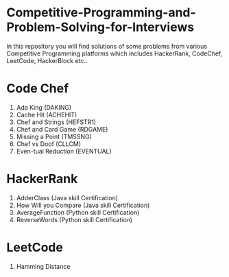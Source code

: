 # Competitive-Programming-and-Problem-Solving-for-Interviews
In this repository you will find solutions of some problems from various Competitive Programming platforms which includes HackerRank, CodeChef, LeetCode, HackerBlock etc..
#
# Code Chef
1. Ada King (DAKING)
2. Cache Hit (ACHEHIT)
3. Chef and Strings (HEFSTR1)
4. Chef and Card Game (RDGAME)
5. Missing a Point (TMSSNG)
6. Chef vs Doof (CLLCM)
7. Even-tual Reduction (EVENTUAL)
#
# HackerRank
1. AdderClass (Java skill Certification)
2. How Will you Compare (Java skill Certification)
3. AverageFunction (Python skill Certification)
4. ReverseWords (Python skill Certification)
#
# LeetCode
1. Hamming Distance

